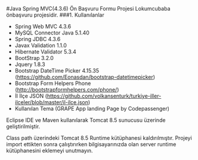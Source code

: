 #Java Spring MVC(4.3.6) Ön Başvuru Formu Projesi
Lokumcubaba önbaşvuru projesidir.
###1. Kullanılanlar
* Spring Web MVC 4.3.6
* MySQL Connector Java 5.1.40
* Spring JDBC 4.3.6
* Javax Validation 1.1.0
* Hibernate Validator 5.3.4
* BootStrap 3.2.0
* Jquery 1.8.3
* Bootstrap DateTime Picker 4.15.35 (https://github.com/Eonasdan/bootstrap-datetimepicker)
* Bootstrap Form Helpers Phone (http://bootstrapformhelpers.com/phone/)
* İl İlçe JSON (https://github.com/volkansenturk/turkiye-iller-ilceler/blob/master/il-ilce.json)
* Kullanılan Tema (GRAPE App landing Page by Codepassenger)

Eclipse IDE ve Maven kullanılarak Tomcat 8.5 sunucusu üzerinde geliştirilmiştir. 

Class path üzerindeki Tomcat 8.5 Runtime kütüphanesi kaldırılmıştır. Projeyi import ettikten sonra çalıştırırken bilgisayarınızda olan server runtime kütüphanesini eklemeyi unutmayın. 


